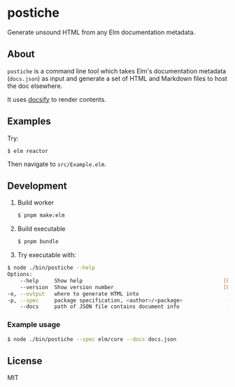 # postiche

Generate unsound HTML from any Elm documentation metadata.

## About

`postiche` is a command line tool which takes Elm's documentation metadata (`docs.json`) as input and generate a set of HTML and Markdown files to host the doc elsewhere.

It uses [docsify](https://docsify.js.org/) to render contents.


## Examples

Try:

```
$ elm reactor
```

Then navigate to `src/Example.elm`.


## Development

1.  Build worker

    ````bash
    $ pnpm make:elm
    ````

2.  Build executable

    ```bash
    $ pnpm bundle
    ```

3.  Try executable with:

```bash
$ node ./bin/postiche --help
Options:
    --help     Show help                                             [boolean]
    --version  Show version number                                   [boolean]
-o, --output   where to generate HTML into                            [string]
-p, --spec     package specification, <author>/<package>              [string]
    --docs     path of JSON file contains document info               [string]
```

### Example usage

```bash
$ node ./bin/postiche --spec elm/core --docs docs.json
```

## License

MIT
